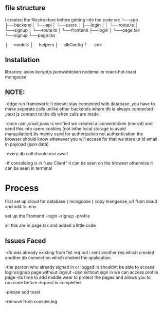 ## file structure
i created the filestructure before getting into the code
src
└──app
    ├──backend
    │   └──api
    │       └──users
    │           ├──login
    │           │   └──route.ts
    │           └──signup
    │               └──route.ts
    │
    └──frontend
        ├──login
        │   └──page.tsx
        └──signup
            └──page.tsx

├──models
├──helpers
├──dbConfig
└──.env

## Installation

libraries:
axios bcryptjs jsonwebtoken nodemailer react-hot-toast mongoose

## NOTE:
-edge run framework: it doesnt stay connexted with database ,you have to make seperate calls
unlike other backends where db is always connected ,next js connect to the db when calls are made

-once user,smail,pass is verified we created a jsonwebtoken (encrpt) and send this into users cookies (not inthe local storage to avoid manupilation).Its mainly used for authorization not authentication
the browser should know whenever you will access for that we store ur id email in payload (json data)

-every db call should use await

-if consolelog is in "use Client" it can be seen on the browser otherwise it can be seen in terminal

# Process
first set up cloud for database ( mongoose ) 
    copy mongoose_url from cloud and add to .env 


set up the Frontend
-login
-signup
-profile

all this are in page.tsx and added a little code

## Issues Faced

-db was already existing from fist req but i sent another req which created another db connection which choked the application

-the person who already signed in or logged in shouldnt be able to access login/signup page without logout
-also without sign in we can access profile page 
-its time to add middle wear to protect the pages and allows you to run code before request is completed

-please add toast

-remove from console.log

 